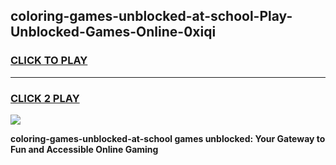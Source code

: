 
## coloring-games-unblocked-at-school-Play-Unblocked-Games-Online-0xiqi
<h3>
<a href="https://premium76.site?title=coloring-games-unblocked-at-school&ref=24A">CLICK TO PLAY</a></h3>
<hr>

<h3>
<a href="https://premium76.site?title=coloring-games-unblocked-at-school&ref=24A">CLICK 2 PLAY</a>
  
</h3>

<a href="https://premium76.site?title=coloring-games-unblocked-at-school&ref=24A"><img src="https://clearcache.store/games.png"></a>


**coloring-games-unblocked-at-school games unblocked: Your Gateway to Fun and Accessible Online Gaming**
